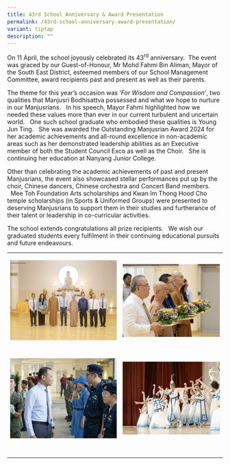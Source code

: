 ```yaml
---
title: 43rd School Anniversary & Award Presentation
permalink: /43rd-school-anniversary-award-presentation/
variant: tiptap
description: ""
---
```

<p>On 11 April, the school joyously celebrated its 43<sup>rd</sup> anniversary.
&nbsp;The event was graced by our Guest-of-Honour, Mr Mohd Fahmi Bin Aliman,
Mayor of the South East District, esteemed members of our School Management
Committee, award recipients past and present as well as their parents.</p>
<p>The theme for this year’s occasion was ‘<em>For Wisdom and Compassion’</em>,
two qualities that Manjusri Bodhisattva possessed and what we hope to nurture
in our Manjusrians. &nbsp;&nbsp;In his speech, Mayor Fahmi highlighted
how we needed these values more than ever in our current turbulent and
uncertain world. &nbsp;&nbsp;One such school graduate who embodied these
qualities is Young Jun Ting. &nbsp;&nbsp;She was awarded the Outstanding
Manjusrian Award 2024 for her academic achievements and all-round excellence
in non-academic areas such as her demonstrated leadership abilities as
an Executive member of both the Student Council Exco as well as the Choir.
&nbsp;&nbsp;She is continuing her education at Nanyang Junior College.&nbsp;</p>
<p>Other than celebrating the academic achievements of past and present Manjusrians,
the event also showcased stellar performances put up by the choir, Chinese
dancers, Chinese orchestra and Concert Band members. &nbsp;&nbsp;Mee Toh
Foundation Arts scholarships and Kwan Im Thong Hood Cho temple scholarships
(in Sports &amp; Uniformed Groups) were presented to deserving Manjusrians
to support them in their studies and furtherance of their talent or leadership
in co-curricular activities.</p>
<p>The school extends congratulations all prize recipients. &nbsp;&nbsp;We
wish our graduated students every fulfilment in their continuing educational
pursuits and future endeavours.</p>
<table style="minWidth: 50px">
<colgroup>
<col>
<col>
</colgroup>
<tbody>
<tr>
<th rowspan="1" colspan="1">
<p></p>
<div class="isomer-image-wrapper">
<img style="width: 100%" height="auto" width="100%" alt="" src="/images/Spotlight/2025 43 Anniversary/P1010016.png">
</div>
</th>
<th rowspan="1" colspan="1">
<p></p>
<div class="isomer-image-wrapper">
<img style="width: 100%" height="auto" width="100%" alt="" src="/images/Spotlight/2025 43 Anniversary/X1010056.png">
</div>
</th>
</tr>
<tr>
<td rowspan="1" colspan="1">
<p></p>
</td>
<td rowspan="1" colspan="1">
<p></p>
</td>
</tr>
<tr>
<td rowspan="1" colspan="1">
<p></p>
<div class="isomer-image-wrapper">
<img style="width: 100%" height="auto" width="100%" alt="" src="/images/Spotlight/2025 43 Anniversary/X1010048.png">
</div>
</td>
<td rowspan="1" colspan="1">
<p></p>
<div class="isomer-image-wrapper">
<img style="width: 100%" height="auto" width="100%" alt="" src="/images/Spotlight/2025 43 Anniversary/X1010217.png">
</div>
</td>
</tr>
<tr>
<td rowspan="1" colspan="1">
<p></p>
</td>
<td rowspan="1" colspan="1">
<p></p>
</td>
</tr>
<tr>
<td rowspan="1" colspan="1">
<p></p>
</td>
<td rowspan="1" colspan="1">
<p></p>
</td>
</tr>
</tbody>
</table>
<p></p>
<p></p>